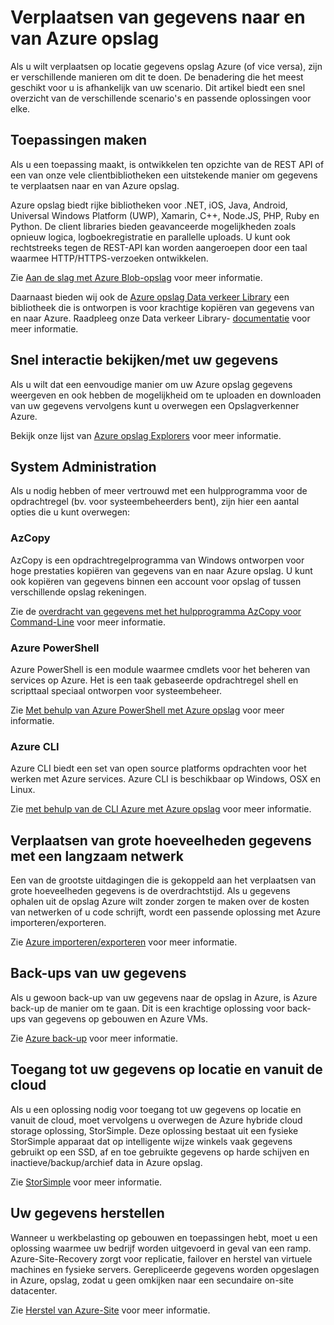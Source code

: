 <properties
    pageTitle="Verplaatsen van gegevens naar en van Azure opslag | Microsoft Azure"
    description="Dit artikel biedt een overzicht van de verschillende methoden voor het verplaatsen van gegevens naar en van Azure opslag."
    services="storage"
    documentationCenter=""
    authors="micurd"
    manager="jahogg"
    editor="tysonn"/>

<tags
    ms.service="storage"
    ms.workload="storage"
    ms.tgt_pltfrm="na"
    ms.devlang="na"
    ms.topic="article"
    ms.date="09/21/2016"
    ms.author="micurd"/>

# <a name="moving-data-to-and-from-azure-storage"></a>Verplaatsen van gegevens naar en van Azure opslag

Als u wilt verplaatsen op locatie gegevens opslag Azure (of vice versa), zijn er verschillende manieren om dit te doen. De benadering die het meest geschikt voor u is afhankelijk van uw scenario. Dit artikel biedt een snel overzicht van de verschillende scenario's en passende oplossingen voor elke.

## <a name="building-applications"></a>Toepassingen maken

Als u een toepassing maakt, is ontwikkelen ten opzichte van de REST API of een van onze vele clientbibliotheken een uitstekende manier om gegevens te verplaatsen naar en van Azure opslag.

Azure opslag biedt rijke bibliotheken voor .NET, iOS, Java, Android, Universal Windows Platform (UWP), Xamarin, C++, Node.JS, PHP, Ruby en Python. De client libraries bieden geavanceerde mogelijkheden zoals opnieuw logica, logboekregistratie en parallelle uploads. U kunt ook rechtstreeks tegen de REST-API kan worden aangeroepen door een taal waarmee HTTP/HTTPS-verzoeken ontwikkelen.

Zie [Aan de slag met Azure Blob-opslag](storage-dotnet-how-to-use-blobs.md) voor meer informatie.

Daarnaast bieden wij ook de [Azure opslag Data verkeer Library](https://www.nuget.org/packages/Microsoft.Azure.Storage.DataMovement) een bibliotheek die is ontworpen is voor krachtige kopiëren van gegevens van en naar Azure. Raadpleeg onze Data verkeer Library- [documentatie](https://github.com/Azure/azure-storage-net-data-movement) voor meer informatie. 

## <a name="quickly-viewinginteracting-with-your-data"></a>Snel interactie bekijken/met uw gegevens

Als u wilt dat een eenvoudige manier om uw Azure opslag gegevens weergeven en ook hebben de mogelijkheid om te uploaden en downloaden van uw gegevens vervolgens kunt u overwegen een Opslagverkenner Azure.

Bekijk onze lijst van [Azure opslag Explorers](storage-explorers.md) voor meer informatie.

## <a name="system-administration"></a>System Administration

Als u nodig hebben of meer vertrouwd met een hulpprogramma voor de opdrachtregel (bv. voor systeembeheerders bent), zijn hier een aantal opties die u kunt overwegen:

### <a name="azcopy"></a>AzCopy

AzCopy is een opdrachtregelprogramma van Windows ontworpen voor hoge prestaties kopiëren van gegevens van en naar Azure opslag. U kunt ook kopiëren van gegevens binnen een account voor opslag of tussen verschillende opslag rekeningen.

Zie de [overdracht van gegevens met het hulpprogramma AzCopy voor Command-Line](storage-use-azcopy.md) voor meer informatie.

### <a name="azure-powershell"></a>Azure PowerShell

Azure PowerShell is een module waarmee cmdlets voor het beheren van services op Azure. Het is een taak gebaseerde opdrachtregel shell en scripttaal speciaal ontworpen voor systeembeheer.

Zie [Met behulp van Azure PowerShell met Azure opslag](storage-powershell-guide-full.md) voor meer informatie.

### <a name="azure-cli"></a>Azure CLI

Azure CLI biedt een set van open source platforms opdrachten voor het werken met Azure services. Azure CLI is beschikbaar op Windows, OSX en Linux.

Zie [met behulp van de CLI Azure met Azure opslag](storage-azure-cli.md) voor meer informatie.

## <a name="moving-large-amounts-of-data-with-a-slow-network"></a>Verplaatsen van grote hoeveelheden gegevens met een langzaam netwerk

Een van de grootste uitdagingen die is gekoppeld aan het verplaatsen van grote hoeveelheden gegevens is de overdrachtstijd. Als u gegevens ophalen uit de opslag Azure wilt zonder zorgen te maken over de kosten van netwerken of u code schrijft, wordt een passende oplossing met Azure importeren/exporteren.

Zie [Azure importeren/exporteren](storage-import-export-service.md) voor meer informatie.

## <a name="backing-up-your-data"></a>Back-ups van uw gegevens

Als u gewoon back-up van uw gegevens naar de opslag in Azure, is Azure back-up de manier om te gaan. Dit is een krachtige oplossing voor back-ups van gegevens op gebouwen en Azure VMs.

Zie [Azure back-up](../backup/backup-introduction-to-azure-backup.md) voor meer informatie.

## <a name="accessing-your-data-on-premises-and-from-the-cloud"></a>Toegang tot uw gegevens op locatie en vanuit de cloud

Als u een oplossing nodig voor toegang tot uw gegevens op locatie en vanuit de cloud, moet vervolgens u overwegen de Azure hybride cloud storage oplossing, StorSimple. Deze oplossing bestaat uit een fysieke StorSimple apparaat dat op intelligente wijze winkels vaak gegevens gebruikt op een SSD, af en toe gebruikte gegevens op harde schijven en inactieve/backup/archief data in Azure opslag.

Zie [StorSimple](../storsimple/storsimple-overview.md) voor meer informatie.

## <a name="recovering-your-data"></a>Uw gegevens herstellen

Wanneer u werkbelasting op gebouwen en toepassingen hebt, moet u een oplossing waarmee uw bedrijf worden uitgevoerd in geval van een ramp. Azure-Site-Recovery zorgt voor replicatie, failover en herstel van virtuele machines en fysieke servers. Gerepliceerde gegevens worden opgeslagen in Azure, opslag, zodat u geen omkijken naar een secundaire on-site datacenter.

Zie [Herstel van Azure-Site](../site-recovery/site-recovery-overview.md) voor meer informatie.

